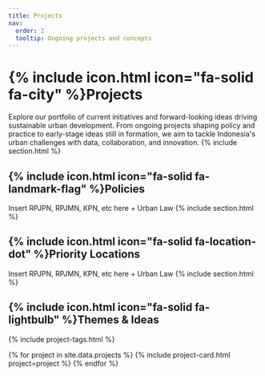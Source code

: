 ```yaml
---
title: Projects
nav:
  order: 2
  tooltip: Ongoing projects and concepts
---
```


# {% include icon.html icon="fa-solid fa-city" %}Projects

Explore our portfolio of current initiatives and forward-looking ideas driving sustainable urban development. From ongoing projects shaping policy and practice to early-stage ideas still in formation, we aim to tackle Indonesia's urban challenges with data, collaboration, and innovation.
{% include section.html %}

## {% include icon.html icon="fa-solid fa-landmark-flag" %}Policies

Insert RPJPN, RPJMN, KPN, etc here + Urban Law 
{% include section.html %}

## {% include icon.html icon="fa-solid fa-location-dot" %}Priority Locations

Insert RPJPN, RPJMN, KPN, etc here + Urban Law 
{% include section.html %}

## {% include icon.html icon="fa-solid fa-lightbulb" %}Themes & Ideas

{% include project-tags.html %}

{% for project in site.data.projects %}
    {% include project-card.html project=project %}
{% endfor %}
